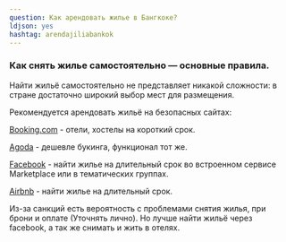 ```yaml
---
question: Как арендовать жилье в Бангкоке?
ldjson: yes
hashtag: arendajiliabankok
---
```



### Как снять жилье самостоятельно — основные правила.

Найти жильё самостоятельно не представляет никакой сложности: в стране достаточно широкий выбор мест для размещения. 

Рекомендуется арендовать жильё на безопасных сайтах:

[Booking.com](https://Booking.com) - отели, хостелы на короткий срок.

[Agoda](https://www.agoda.com/?cid=-295) - дешевле букинга, функционал тот же.

[Facebook](https://facebook.com) - найти жилье на длительный срок во встроенном сервисе Marketplace или в тематических группах.

[Airbnb](https://www.airbnb.ru/) - найти жилье на длительный срок.


Из-за санкций есть вероятность с проблемами снятия жилья, при брони и оплате (Уточнять лично).
Но лучше найти жильё через facebook, а так же снимать и жить в отелях.  
